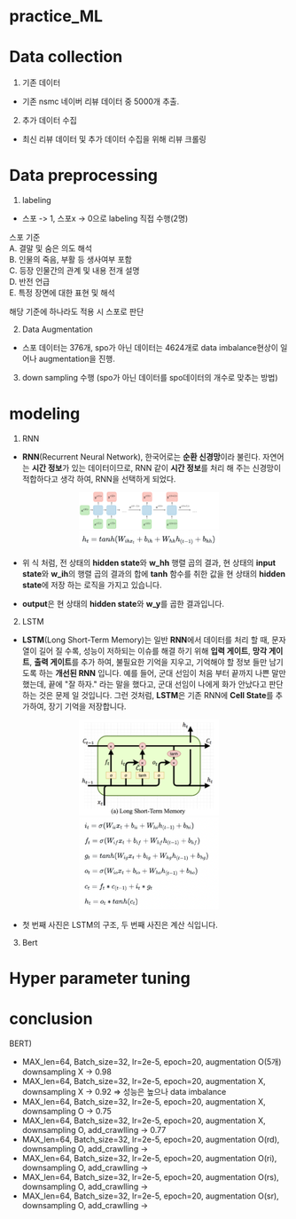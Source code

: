 # practice_ML

# Data collection
1) 기존 데이터<br>
- 기존 nsmc 네이버 리뷰 데이터 중 5000개 추출.

2) 추가 데이터 수집<br>
- 최신 리뷰 데이터 및 추가 데이터 수집을 위해 리뷰 크롤링

# Data preprocessing
1) labeling
- 스포 -> 1, 스포x -> 0으로 labeling 직접 수행(2명)

스포 기준<br>
A. 결말 및 숨은 의도 해석<br>
B. 인물의 죽음, 부활 등 생사여부 포함<br>
C. 등장 인물간의 관계 및 내용 전개 설명<br>
D. 반전 언급<br>
E. 특정 장면에 대한 표현 및 해석<br>

해당 기준에 하나라도 적용 시 스포로 판단

2) Data Augmentation
- 스포 데이터는 376개, spo가 아닌 데이터는 4624개로 data imbalance현상이 일어나 augmentation을 진행.



3) down sampling 수행 (spo가 아닌 데이터를 spo데이터의 개수로 맞추는 방법)

# modeling
1) RNN
- **RNN**(Recurrent Neural Network), 한국어로는 **순환 신경망**이라 불린다. 자연어는 **시간 정보**가 있는 데이터이므로, RNN 같이 **시간 정보**를 처리 해 주는 신경망이 적합하다고 생각 하여, RNN을 선택하게 되었다.

<p align="center">
    <img src="./image/rnn-1.png" width="50%"/>
    <img src="./image/rnn-2.png" width="50%"/>
</p>

- 위 식 처럼, 전 상태의 **hidden state**와 **w_hh** 행렬 곱의 결과, 현 상태의 **input state**와 **w_ih**의 행렬 곱의 결과의 합에 **tanh** 함수를 취한 값을 현 상태의 **hidden state**에 저장 하는 로직을 가지고 있습니다.

- **output**은 현 상태의 **hidden state**와 **w_y**를 곱한 결과입니다.

2) LSTM
- **LSTM**(Long Short-Term Memory)는 일반 **RNN**에서 데이터를 처리 할 때, 문자열이 길어 질 수록, 성능이 저하되는 이슈를 해결 하기 위해 **입력 게이트**, **망각 게이트**, **출력 게이트**를 추가 하여, 불필요한 기억을 지우고, 기억해야 할 정보 들만 남기도록 하는 **개선된 RNN** 입니다. 예를 들어, 군대 선임이 처음 부터 끝까지 나쁜 말만 했는데, 끝에 "잘 하자." 라는 말을 했다고, 군대 선임이 나에게 화가 안났다고 판단하는 것은 문제 일 것입니다. 그런 것처럼, **LSTM**은 기존 RNN에 **Cell State**를 추가하여, 장기 기억을 저장합니다.

<p align="center">
    <img src="./image/lstm-1.png" width="50%"/>
    <img src="./image/lstm-2.png" width="50%"/>
</p>

- 첫 번째 사진은 LSTM의 구조, 두 번째 사진은 계산 식입니다.

3) Bert


# Hyper parameter tuning

# conclusion

BERT)
- MAX_len=64, Batch_size=32, lr=2e-5, epoch=20, augmentation O(5개) downsampling X -> 0.98
- MAX_len=64, Batch_size=32, lr=2e-5, epoch=20, augmentation X, downsampling X -> 0.92 => 성능은 높으나 data imbalance
- MAX_len=64, Batch_size=32, lr=2e-5, epoch=20, augmentation X, downsampling O -> 0.75
- MAX_len=64, Batch_size=32, lr=2e-5, epoch=20, augmentation X, downsampling O, add_crawlling -> 0.77
- MAX_len=64, Batch_size=32, lr=2e-5, epoch=20, augmentation O(rd), downsampling O, add_crawlling ->
- MAX_len=64, Batch_size=32, lr=2e-5, epoch=20, augmentation O(ri), downsampling O, add_crawlling ->
- MAX_len=64, Batch_size=32, lr=2e-5, epoch=20, augmentation O(rs), downsampling O, add_crawlling ->
- MAX_len=64, Batch_size=32, lr=2e-5, epoch=20, augmentation O(sr), downsampling O, add_crawlling ->
